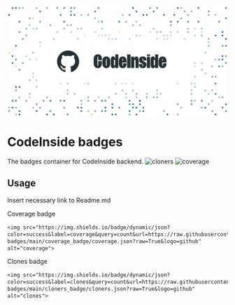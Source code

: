 ![logo](https://github.com/AlexeyTrofimenko/codeinside-badges/blob/main/logo.png)
# CodeInside badges
The badges container for CodeInside backend.
![cloners](https://img.shields.io/badge/dynamic/json?color=success&label=clones&query=count&url=https://raw.githubusercontent.com/AlexeyTrofimenko/codeinside-badges/main/cloners_badge/cloners.json?raw=True&logo=github)
![coverage](https://img.shields.io/badge/dynamic/json?color=success&label=coverage&query=count&url=https://raw.githubusercontent.com/AlexeyTrofimenko/codeinside-badges/main/coverage_badge/coverage.json?raw=True&logo=github)

## Usage
Insert necessary link to Readme.md

Coverage badge
```
<img src="https://img.shields.io/badge/dynamic/json?color=success&label=coverage&query=count&url=https://raw.githubusercontent.com/AlexeyTrofimenko/codeinside-badges/main/coverage_badge/coverage.json?raw=True&logo=github" alt="coverage">
```
Clones badge
```
<img src="https://img.shields.io/badge/dynamic/json?color=success&label=clones&query=count&url=https://raw.githubusercontent.com/AlexeyTrofimenko/codeinside-badges/main/cloners_badge/cloners.json?raw=True&logo=github" alt="clones">
```
